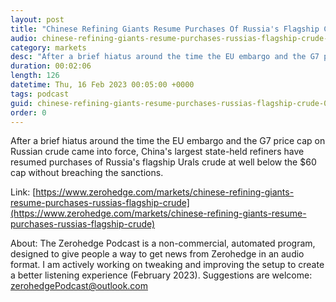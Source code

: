 ```yaml
---
layout: post
title: "Chinese Refining Giants Resume Purchases Of Russia's Flagship Crude"
audio: chinese-refining-giants-resume-purchases-russias-flagship-crude-0
category: markets
desc: "After a brief hiatus around the time the EU embargo and the G7 price cap on Russian crude came into force, China's largest state-held refiners have resumed purchases of Russia's flagship Urals crude at well below the $60 cap without breaching the sanctions."
duration: 00:02:06
length: 126
datetime: Thu, 16 Feb 2023 00:05:00 +0000
tags: podcast
guid: chinese-refining-giants-resume-purchases-russias-flagship-crude-0
order: 0
---
```

After a brief hiatus around the time the EU embargo and the G7 price cap on Russian crude came into force, China's largest state-held refiners have resumed purchases of Russia's flagship Urals crude at well below the $60 cap without breaching the sanctions.

Link: [https://www.zerohedge.com/markets/chinese-refining-giants-resume-purchases-russias-flagship-crude](https://www.zerohedge.com/markets/chinese-refining-giants-resume-purchases-russias-flagship-crude)

About: The Zerohedge Podcast is a non-commercial, automated program, designed to give people a way to get news from Zerohedge in an audio format.  I am actively working on tweaking and improving the setup to create a better listening experience (February 2023).  Suggestions are welcome: [zerohedgePodcast@outlook.com](mailto:zerohedgePodcast@outlook.com)